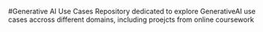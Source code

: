 #Generative AI Use Cases
Repository dedicated to explore GenerativeAI use cases accross different domains, including proejcts from online coursework
